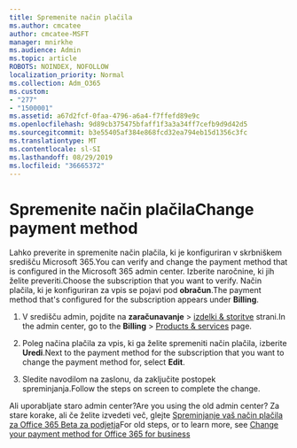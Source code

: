 ```yaml
---
title: Spremenite način plačila
ms.author: cmcatee
author: cmcatee-MSFT
manager: mnirkhe
ms.audience: Admin
ms.topic: article
ROBOTS: NOINDEX, NOFOLLOW
localization_priority: Normal
ms.collection: Adm_O365
ms.custom:
- "277"
- "1500001"
ms.assetid: a67d2fcf-0faa-4796-a6a4-f7ffefd89e9c
ms.openlocfilehash: 9d89cb375475bfaff1f3a3a34ff7cefb9d9d42d5
ms.sourcegitcommit: b3e55405af384e868fcd32ea794eb15d1356c3fc
ms.translationtype: MT
ms.contentlocale: sl-SI
ms.lasthandoff: 08/29/2019
ms.locfileid: "36665372"
---
```

# <a name="change-payment-method"></a><span data-ttu-id="b9354-102">Spremenite način plačila</span><span class="sxs-lookup"><span data-stu-id="b9354-102">Change payment method</span></span>

<span data-ttu-id="b9354-103">Lahko preverite in spremenite način plačila, ki je konfiguriran v skrbniškem središču Microsoft 365.</span><span class="sxs-lookup"><span data-stu-id="b9354-103">You can verify and change the payment method that is configured in the Microsoft 365 admin center.</span></span> <span data-ttu-id="b9354-104">Izberite naročnine, ki jih želite preveriti.</span><span class="sxs-lookup"><span data-stu-id="b9354-104">Choose the subscription that you want to verify.</span></span> <span data-ttu-id="b9354-105">Način plačila, ki je konfiguriran za vpis se pojavi pod **obračun**.</span><span class="sxs-lookup"><span data-stu-id="b9354-105">The payment method that's configured for the subscription appears under **Billing**.</span></span> 
  
1. <span data-ttu-id="b9354-106">V središču admin, pojdite na **zaračunavanje** \> [izdelki & storitve](https://go.microsoft.com/fwlink/p/?linkid=842054) strani.</span><span class="sxs-lookup"><span data-stu-id="b9354-106">In the admin center, go to the **Billing** \> [Products & services](https://go.microsoft.com/fwlink/p/?linkid=842054) page.</span></span>

2. <span data-ttu-id="b9354-107">Poleg načina plačila za vpis, ki ga želite spremeniti način plačila, izberite **Uredi**.</span><span class="sxs-lookup"><span data-stu-id="b9354-107">Next to the payment method for the subscription that you want to change the payment method for, select **Edit**.</span></span>

3. <span data-ttu-id="b9354-108">Sledite navodilom na zaslonu, da zaključite postopek spreminjanja.</span><span class="sxs-lookup"><span data-stu-id="b9354-108">Follow the steps on screen to complete the change.</span></span>

<span data-ttu-id="b9354-109">Ali uporabljate staro admin center?</span><span class="sxs-lookup"><span data-stu-id="b9354-109">Are you using the old admin center?</span></span> <span data-ttu-id="b9354-110">Za stare korake, ali če želite izvedeti več, glejte [Spreminjanje vaš način plačila za Office 365 Beta za podjetja](https://docs.microsoft.com/office365/admin/subscriptions-and-billing/change-payment-method)</span><span class="sxs-lookup"><span data-stu-id="b9354-110">For old steps, or to learn more, see  [Change your payment method for Office 365 for business](https://docs.microsoft.com/office365/admin/subscriptions-and-billing/change-payment-method)</span></span>